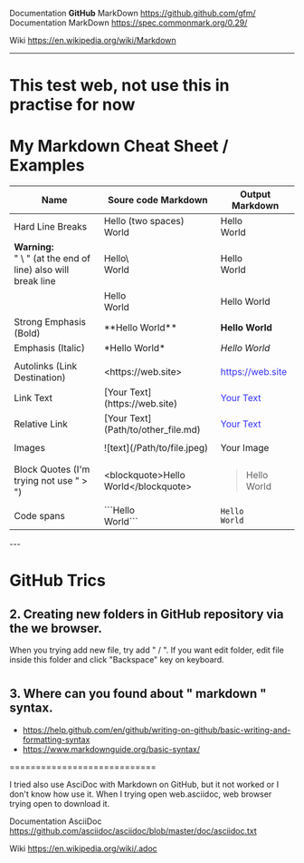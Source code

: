 



Documentation **GitHub** MarkDown   <https://github.github.com/gfm/>  
Documentation MarkDown              <https://spec.commonmark.org/0.29/>

Wiki  <https://en.wikipedia.org/wiki/Markdown>



---
# This test web, not use this in practise for now
# My Markdown Cheat Sheet / Examples

<table>
<thead>
  <tr>
    <th><span style="font-weight:bold">Name</span></th>
    <th><span style="font-weight:bold">Soure code Markdown</span></th>
    <th><span style="font-weight:bold">Output Markdown</span></th>
  </tr>
</thead>
<tbody>
  <tr>
    <td>Hard Line Breaks</td>
    <td>Hello  (two spaces) <br>World<br></td>
    <td>Hello<br>World<br></td>
  </tr>
  <tr>
    <td><span style="font-weight:bold">Warning:</span><br>" \ " (at the end of line) also will break line</td>
    <td>Hello\<br>World<br></td>
    <td>Hello<br>World</td>
  </tr>
  <tr>
    <td></td>
    <td>Hello<br>World<br></td>
    <td>Hello World<br></td>
  </tr>
  <tr>
    <td>Strong Emphasis (Bold)</td>
    <td>**Hello World**</td>
    <td><span style="font-weight:bold">Hello World</span></td>
  </tr>
  <tr>
    <td>Emphasis (Italic)</td>
    <td>*Hello World*</td>
    <td><span style="font-style:italic">Hello World</span></td>
  </tr>
  <tr>
    <td></td>
    <td></td>
    <td></td>
  </tr>
  <tr>
    <td>Autolinks (Link Destination)<br></td>
    <td>&lt;https://web.site&gt;</td>
    <td><span style="color:rgb(53, 49, 255)">https://web.site</span></td>
  </tr>
  <tr>
    <td>Link Text<br></td>
    <td>[Your Text](https://web.site)<br></td>
    <td><span style="color:rgb(53, 49, 255)">Your Text</span><br></td>
  </tr>
  <tr>
    <td>Relative Link</td>
    <td>[Your Text](Path/to/other_file.md)</td>
    <td><span style="color:rgb(53, 49, 255)">Your Text</span></td>
  </tr>
  <tr>
    <td></td>
    <td></td>
    <td></td>
  </tr>
  <tr>
    <td>Images</td>
    <td>![text](/Path/to/file.jpeg)</td>
    <td>Your Image</td>
  </tr>
  <tr>
    <td></td>
    <td></td>
    <td></td>
  </tr>
  <tr>
    <td>Block Quotes (I'm trying not use " &gt; ")</td>
    <td>&lt;blockquote&gt;Hello<br> World&lt;/blockquote&gt;<br></td>
    <td><blockquote>Hello<br> World</blockquote></td>
  </tr>
  <tr>
    <td>Code spans</td>
    <td>```Hello<br> World```</td>
    <td><code>Hello<br>World<br></code></td>
  </tr>
</tbody>
</table>
---

# GitHub Trics 

## 2. Creating new folders in GitHub repository via the we browser.
When you trying add new file, try add " / ".
If you want edit folder, edit file inside this folder and click "Backspace" key on keyboard.

#
## 3. Where can you found about " markdown "  syntax.
- <https://help.github.com/en/github/writing-on-github/basic-writing-and-formatting-syntax>
- <https://www.markdownguide.org/basic-syntax/>

============================

I tried also use AsciDoc with Markdown on GitHub, but it not worked or I don't know how use it.
When I trying open web.asciidoc, web browser trying open to download it.

Documentation AsciiDoc  <https://github.com/asciidoc/asciidoc/blob/master/doc/asciidoc.txt>

Wiki <https://en.wikipedia.org/wiki/.adoc>
